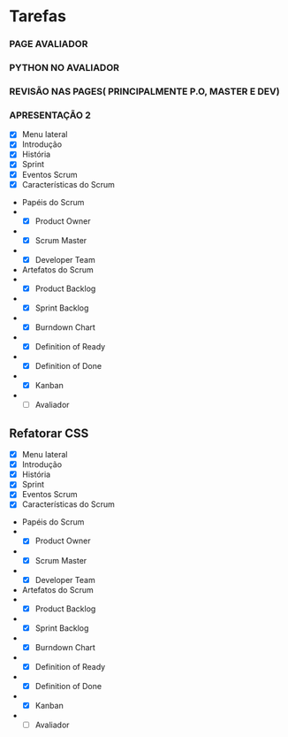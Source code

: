 # Tarefas


### PAGE AVALIADOR

### PYTHON NO AVALIADOR 

### REVISÃO NAS PAGES( PRINCIPALMENTE P.O, MASTER E DEV)

### APRESENTAÇÃO 2

-   [x] Menu lateral
-   [x] Introdução 
-   [x] História 
-   [x] Sprint
-   [x] Eventos Scrum 
-   [x] Características do Scrum 
-   Papéis do Scrum
-   -   [x] Product Owner
-   -   [x] Scrum Master
-   -   [x] Developer Team
-   Artefatos do Scrum
-   -   [x] Product Backlog 
-   -   [x] Sprint Backlog 
-   -   [x] Burndown Chart 
-   -   [x] Definition of Ready 
-   -   [x] Definition of Done 
-   -   [x] Kanban 
-   -   [ ] Avaliador

## Refatorar CSS

-   [x] Menu lateral
-   [x] Introdução 
-   [x] História 
-   [x] Sprint
-   [x] Eventos Scrum
-   [x] Características do Scrum
-   Papéis do Scrum
-   -   [x] Product Owner 
-   -   [x] Scrum Master
-   -   [x] Developer Team
-   Artefatos do Scrum
-   -   [x] Product Backlog 
-   -   [x] Sprint Backlog
-   -   [x] Burndown Chart
-   -   [x] Definition of Ready
-   -   [x] Definition of Done 
-   -   [x] Kanban 
-   -   [ ] Avaliador
